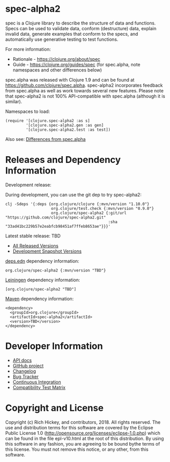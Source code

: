 spec-alpha2
========================================

spec is a Clojure library to describe the structure of data and functions. Specs can be used to validate data, conform (destructure) data, explain invalid data, generate examples that conform to the specs, and automatically use generative testing to test functions.

For more information:

* Rationale - https://clojure.org/about/spec
* Guide - https://clojure.org/guides/spec (for spec.alpha, note namespaces and other differences below)

spec.alpha was released with Clojure 1.9 and can be found at https://github.com/clojure/spec.alpha. spec-alpha2 incorporates feedback from spec.alpha as well as work towards several new features. Please note that spec-alpha2 is not 100% API-compatible with spec.alpha (although it is similar).

Namespaces to load:

    (require '[clojure.spec-alpha2 :as s]
             '[clojure.spec-alpha2.gen :as gen]
             '[clojure.spec-alpha2.test :as test])

Also see: [Differences from spec.alpha](https://github.com/clojure/spec-alpha2/wiki/Differences-from-spec.alpha)


Releases and Dependency Information
========================================

Development release:

During development, you can use the git dep to try spec-alpha2:

    clj -Sdeps '{:deps {org.clojure/clojure {:mvn/version "1.10.0"}
                        org.clojure/test.check {:mvn/version "0.9.0"} 
                        org.clojure/spec-alpha2 {:git/url "https://github.com/clojure/spec-alpha2.git" 
                                                 :sha "33ad41bc229b57e2eabfcb98451af7ffeb8653ae"}}}'


Latest stable release: TBD

* [All Released Versions](http://search.maven.org/#search%7Cgav%7C1%7Cg%3A%22org.clojure%22%20AND%20a%3A%22spec-alpha2%22)
* [Development Snapshot Versions](https://oss.sonatype.org/index.html#nexus-search;gav~org.clojure~spec-alpha2~~~)

[deps.edn](https://clojure.org/guides/deps_and_cli) dependency information:

    org.clojure/spec-alpha2 {:mvn/version "TBD"}

[Leiningen](https://github.com/technomancy/leiningen) dependency information:

    [org.clojure/spec-alpha2 "TBD"]

[Maven](http://maven.apache.org/) dependency information:

    <dependency>
      <groupId>org.clojure</groupId>
      <artifactId>spec-alpha2</artifactId>
      <version>TBD</version>
    </dependency>

Developer Information
========================================

* [API docs](http://clojure.github.io/spec-alpha2/)
* [GitHub project](https://github.com/clojure/spec-alpha2)
* [Changelog](https://github.com/clojure/spec-alpha2/blob/master/CHANGES.md)
* [Bug Tracker](http://dev.clojure.org/jira/browse/CLJ)
* [Continuous Integration](http://build.clojure.org/job/spec-alpha2/)
* [Compatibility Test Matrix](http://build.clojure.org/job/spec-alpha2-test-matrix/)

Copyright and License
========================================

Copyright (c) Rich Hickey, and contributors, 2018. All rights reserved.  The use and distribution terms for this software are covered by the Eclipse Public License 1.0 (http://opensource.org/licenses/eclipse-1.0.php) which can be found in the file epl-v10.html at the root of this distribution. By using this software in any fashion, you are agreeing to be bound bythe terms of this license.  You must not remove this notice, or any other, from this software.
